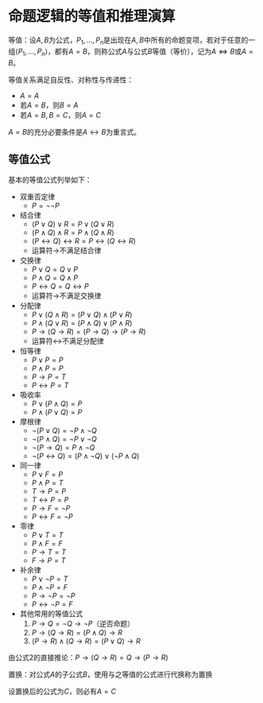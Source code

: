 # 命题逻辑的等值和推理演算

等值：设$A, B$为公式，$P_1, \dots, P_n$是出现在$A, B$中所有的命题变项，若对于任意的一组$\left\langle P_1, \dots, P_n\right\rangle$，都有$A=B$，则称公式$A$与公式$B$等值（等价），记为$A\Leftrightarrow B$或$A=B$。

等值关系满足自反性、对称性与传递性：

* $A=A$
* 若$A=B$，则$B=A$
* 若$A=B, B=C$，则$A=C$

$A=B$的充分必要条件是$A\leftrightarrow B$为重言式。

## 等值公式

基本的等值公式列举如下：

* 双重否定律
  * $P = \lnot \lnot P$
* 结合律
  * $(P\lor Q)\lor R = P \lor (Q\lor R)$
  * $(P\land Q)\land R = P \land (Q\land R)$
  * $(P\leftrightarrow Q)\leftrightarrow R = P \leftrightarrow (Q\leftrightarrow R)$
  * 运算符$\rightarrow$不满足结合律
* 交换律
  * $P\lor Q = Q\lor P$
  * $P\land Q = Q\land P$
  * $P\leftrightarrow Q = Q\leftrightarrow P$
  * 运算符$\rightarrow$不满足交换律
* 分配律
  * $P\lor (Q\land R) = (P\lor Q)\land (P\lor R)$
  * $P\land (Q\lor R) = (P\land Q)\lor (P\land R)$
  * $P\rightarrow (Q\rightarrow R) = (P\rightarrow Q)\rightarrow (P\rightarrow R)$
  * 运算符$\leftrightarrow$不满足分配律
* 恒等律
  * $P\lor P = P$
  * $P\land P = P$
  * $P\rightarrow P = T$
  * $P\leftrightarrow P = T$
* 吸收率
  * $P\lor (P\land Q) = P$
  * $P\land (P\lor Q) = P$
* 摩根律
  * $\lnot (P\lor Q) = \lnot P\land \lnot Q$
  * $\lnot (P\land Q) = \lnot P\lor \lnot Q$
  * $\lnot (P\rightarrow Q) = P\land \lnot Q$
  * $\lnot (P\leftrightarrow Q) = (P\land \lnot Q) \lor (\lnot P\land Q)$
* 同一律
  * $P\lor F = P$
  * $P\land P = T$
  * $T\rightarrow P = P$
  * $T\leftrightarrow P = P$
  * $P\rightarrow F = \lnot P$
  * $P\leftrightarrow F = \lnot P$
* 零律
  * $P\lor T = T$
  * $P\land F = F$
  * $P\rightarrow T = T$
  * $F\rightarrow P = T$
* 补余律
  * $P\lor \lnot P = T$
  * $P\land \lnot P = F$
  * $P\rightarrow \lnot P = \lnot P$
  * $P\leftrightarrow \lnot P = F$
* 其他常用的等值公式
  1. $P\rightarrow Q = \lnot Q\rightarrow \lnot P$（逆否命题）
  2. $P\rightarrow (Q\rightarrow R) = (P\land Q)\rightarrow R$
  3. $(P\rightarrow R)\land (Q\rightarrow R) = (P\lor Q) \rightarrow R$

由公式2的直接推论：$P\rightarrow (Q\rightarrow R) = Q\rightarrow (P\rightarrow R)$

置换：对公式$A$的子公式$B$，使用与之等值的公式进行代换称为置换

设置换后的公式为$C$，则必有$A=C$